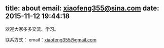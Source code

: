 title: about
email: xiaofeng355@sina.com
date: 2015-11-12 19:44:18
---

欢迎大家多多交流、学习。

联系方式：
	email：xiaofeng355@gmail.com
	